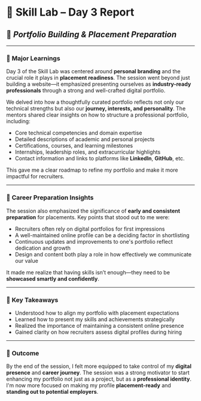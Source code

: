 # 📘 Skill Lab – Day 3 Report  
## 💼 *Portfolio Building & Placement Preparation*

---

### 🧩 **Major Learnings**

Day 3 of the Skill Lab was centered around **personal branding** and the crucial role it plays in **placement readiness**. The session went beyond just building a website—it emphasized presenting ourselves as **industry-ready professionals** through a strong and well-crafted digital portfolio.

We delved into how a thoughtfully curated portfolio reflects not only our technical strengths but also our **journey, interests, and personality**. The mentors shared clear insights on how to structure a professional portfolio, including:

- Core technical competencies and domain expertise  
- Detailed descriptions of academic and personal projects  
- Certifications, courses, and learning milestones  
- Internships, leadership roles, and extracurricular highlights  
- Contact information and links to platforms like **LinkedIn**, **GitHub**, etc.

This gave me a clear roadmap to refine my portfolio and make it more impactful for recruiters.

---

### 🧠 **Career Preparation Insights**

The session also emphasized the significance of **early and consistent preparation** for placements. Key points that stood out to me were:

- Recruiters often rely on digital portfolios for first impressions  
- A well-maintained online profile can be a deciding factor in shortlisting  
- Continuous updates and improvements to one's portfolio reflect dedication and growth  
- Design and content both play a role in how effectively we communicate our value

It made me realize that having skills isn’t enough—they need to be **showcased smartly and confidently**.

---

### 🎯 **Key Takeaways**

- Understood how to align my portfolio with placement expectations  
- Learned how to present my skills and achievements strategically  
- Realized the importance of maintaining a consistent online presence  
- Gained clarity on how recruiters assess digital profiles during hiring

---

### 🚀 **Outcome**

By the end of the session, I felt more equipped to take control of my **digital presence** and **career journey**. The session was a strong motivator to start enhancing my portfolio not just as a project, but as a **professional identity**. I'm now more focused on making my profile **placement-ready** and **standing out to potential employers**.
